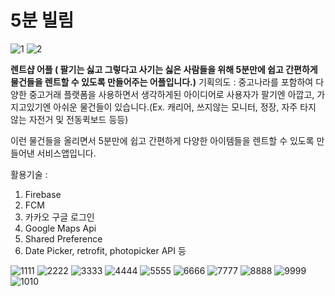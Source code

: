 # 5분 빌림

![1](https://user-images.githubusercontent.com/71608206/108626343-0a7e5c80-7493-11eb-9e54-5f78a8baa5e7.png)
![2](https://user-images.githubusercontent.com/71608206/108626345-0b16f300-7493-11eb-8abf-a87153c099f4.png)

**렌트샵 어플 ( 팔기는 싫고 그렇다고 사기는 싫은 사람들을 위해 5분만에 쉽고 간편하게 물건들을 렌트할 수 있도록 만들어주는 어플입니다.)**
기획의도 : 중고나라를 포함하여 다양한 중고거래 플랫폼을 사용하면서 생각하게된 아이디어로 사용자가 팔기엔 아깝고, 가지고있기엔 아쉬운 물건들이 있습니다.(Ex. 캐리어, 쓰지않는 모니터, 정장, 자주 타지 않는 자전거 및 전동퀵보드 등등)

이런 물건들을 올리면서 5분만에 쉽고 간편하게 다양한 아이템들을 렌트할 수 있도록 만들어낸 서비스앱입니다. 

활용기술 : 
1. Firebase 
2. FCM
3. 카카오 구글 로그인
4. Google Maps Api
5. Shared Preference 
6. Date Picker, retrofit, photopicker API 등 



![1111](https://user-images.githubusercontent.com/71608206/108625912-c8ecb200-7490-11eb-86e4-79ebed22ce0f.PNG)
![2222](https://user-images.githubusercontent.com/71608206/108626237-83c97f80-7492-11eb-90e0-56ed5e7716ea.PNG)
![3333](https://user-images.githubusercontent.com/71608206/108626240-84faac80-7492-11eb-876a-438caf33b404.PNG)
![4444](https://user-images.githubusercontent.com/71608206/108626241-85934300-7492-11eb-87da-cea0b52d309d.PNG)
![5555](https://user-images.githubusercontent.com/71608206/108626242-85934300-7492-11eb-8f7e-1422171c0e8d.PNG)
![6666](https://user-images.githubusercontent.com/71608206/108626243-862bd980-7492-11eb-8774-4910282306ac.PNG)
![7777](https://user-images.githubusercontent.com/71608206/108626244-862bd980-7492-11eb-935e-285c6d01d73a.PNG)
![8888](https://user-images.githubusercontent.com/71608206/108626245-86c47000-7492-11eb-8b75-3332b7bfe364.PNG)
![9999](https://user-images.githubusercontent.com/71608206/108626246-875d0680-7492-11eb-84dc-125fadca216c.PNG)
![1010](https://user-images.githubusercontent.com/71608206/108626249-8af08d80-7492-11eb-87d1-a0ae86aec3b2.PNG)
